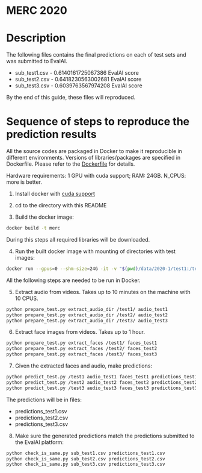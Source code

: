 # MERC 2020

# Description

The following files contains the final predictions on each of test sets and was submitted to EvalAI.

* sub_test1.csv - 0.6140161725067386 EvalAI score
* sub_test2.csv - 0.6418230563002681 EvalAI score
* sub_test3.csv - 0.6039763567974208 EvalAI score

By the end of this guide, these files will reproduced.

# Sequence of steps to reproduce the prediction results

All the source codes are packaged in Docker to make it reproducible in different environments. Versions of libraries/packages are specified in Dockerfile. Please refer to the [Dockerfile](./Dockerfile) for details.

Hardware requirements: 1 GPU with cuda support; RAM: 24GB. N_CPUS: more is better.

1. Install docker with [cuda support](https://docs.nvidia.com/datacenter/cloud-native/container-toolkit/install-guide.html#docker)

2. cd to the directory with this README

3. Build the docker image:
```bash
docker build -t merc
```
During this steps all required libraries will be downloaded.

4. Run the built docker image with mounting of directories with test images:
```bash
docker run --gpus=0 --shm-size=24G -it -v "$(pwd)/data/2020-1/test1:/test1" -v "$(pwd)/data/2020-2/test2:/test2" -v "$(pwd)/data/2020-3/test3:/test3" merc bash
```

All the following steps are needed to be run in Docker.

5. Extract audio from videos. Takes up to 10 minutes on the machine with 10 CPUS.

```bash
python prepare_test.py extract_audio_dir /test1/ audio_test1
python prepare_test.py extract_audio_dir /test2/ audio_test2
python prepare_test.py extract_audio_dir /test3/ audio_test3
```

6. Extract face images from videos. Takes up to 1 hour.

```bash
python prepare_test.py extract_faces /test1/ faces_test1
python prepare_test.py extract_faces /test2/ faces_test2
python prepare_test.py extract_faces /test3/ faces_test3
```

7. Given the extracted faces and audio, make predictions:

```bash
python predict_test.py /test1 audio_test1 faces_test1 predictions_test1.csv
python predict_test.py /test2 audio_test2 faces_test2 predictions_test2.csv
python predict_test.py /test3 audio_test3 faces_test3 predictions_test3.csv
```

The predictions will be in files:

* predictions_test1.csv
* predictions_test2.csv
* predictions_test3.csv


8. Make sure the generated predictions match the predictions submitted to the EvalAI platform:

```bash
python check_is_same.py sub_test1.csv predictions_test1.csv
python check_is_same.py sub_test2.csv predictions_test2.csv
python check_is_same.py sub_test3.csv predictions_test3.csv
```
